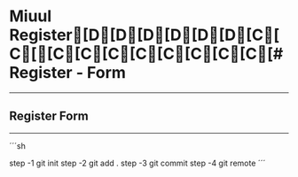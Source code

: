 # Miuul Register[D[D[D[D[D[D[C[C[[C[C[C[C[C[C[C[C[# Register - Form
---

## Register Form

---

´´´sh

step -1 git init
step -2 git add .
step -3 git commit
step -4 git remote
´´´

